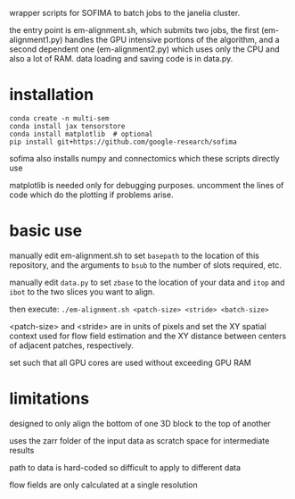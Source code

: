 wrapper scripts for SOFIMA to batch jobs to the janelia cluster.

the entry point is em-alignment.sh, which submits two jobs, the first
(em-alignment1.py) handles the GPU intensive portions of the algorithm, and a
second dependent one (em-alignment2.py) which uses only the CPU and also a lot
of RAM.  data loading and saving code is in data.py.

# installation

```
conda create -n multi-sem
conda install jax tensorstore
conda install matplotlib  # optional
pip install git+https://github.com/google-research/sofima
```

sofima also installs numpy and connectomics which these scripts directly use

matplotlib is needed only for debugging purposes.  uncomment the lines of
code which do the plotting if problems arise.

# basic use

manually edit em-alignment.sh to set `basepath` to the location of this
repository, and the arguments to `bsub` to the number of slots required, etc.

manually edit `data.py` to set `zbase` to the location of your data and `itop`
and `ibot` to the two slices you want to align.

then execute: `./em-alignment.sh <patch-size> <stride> <batch-size>`

\<patch-size\> and \<stride\> are in units of pixels and set the XY spatial
context used for flow field estimation and the XY distance between centers of
adjacent patches, respectively.

set <batch-size> such that all GPU cores are used without exceeding GPU RAM

# limitations

designed to only align the bottom of one 3D block to the top of another

uses the zarr folder of the input data as scratch space for intermediate results 

path to data is hard-coded so difficult to apply to different data

flow fields are only calculated at a single resolution
